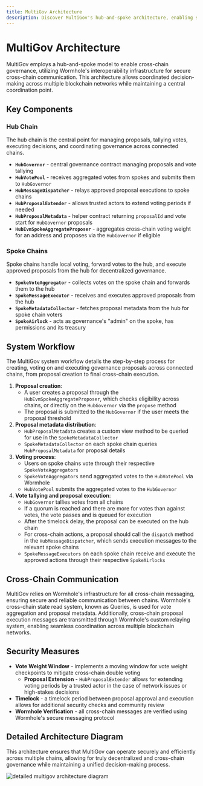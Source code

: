 ```yaml
---
title: MultiGov Architecture
description: Discover MultiGov's hub-and-spoke architecture, enabling secure cross-chain governance with Wormhole’s interoperability and decentralized coordination.
---
```


# MultiGov Architecture

MultiGov employs a hub-and-spoke model to enable cross-chain governance, utilizing Wormhole's interoperability infrastructure for secure cross-chain communication. This architecture allows coordinated decision-making across multiple blockchain networks while maintaining a central coordination point.

## Key Components

### Hub Chain

The hub chain is the central point for managing proposals, tallying votes, executing decisions, and coordinating governance across connected chains.

   - **`HubGovernor`** - central governance contract managing proposals and vote tallying
   - **`HubVotePool`** - receives aggregated votes from spokes and submits them to `HubGovernor`
   - **`HubMessageDispatcher`** - relays approved proposal executions to spoke chains
   - **`HubProposalExtender`** - allows trusted actors to extend voting periods if needed
   - **`HubProposalMetadata`** - helper contract returning `proposalId` and vote start for `HubGovernor` proposals
   - **`HubEvmSpokeAggregateProposer`** - aggregates cross-chain voting weight for an address and proposes via the `HubGovernor` if eligible

### Spoke Chains

Spoke chains handle local voting, forward votes to the hub, and execute approved proposals from the hub for decentralized governance.

   - **`SpokeVoteAggregator`** - collects votes on the spoke chain and forwards them to the hub
   - **`SpokeMessageExecutor`** - receives and executes approved proposals from the hub
   - **`SpokeMetadataCollector`** - fetches proposal metadata from the hub for spoke chain voters
   - **`SpokeAirlock`** - acts as governance's "admin" on the spoke, has permissions and its treasury

## System Workflow

The MultiGov system workflow details the step-by-step process for creating, voting on and executing governance proposals across connected chains, from proposal creation to final cross-chain execution.

1. **Proposal creation**:
    - A user creates a proposal through the `HubEvmSpokeAggregateProposer`, which checks eligibility across chains, or directly on the `HubGovernor` via the `propose` method
    - The proposal is submitted to the `HubGovernor` if the user meets the proposal threshold
1. **Proposal metadata distribution**:
    - `HubProposalMetadata` creates a custom view method to be queried for use in the `SpokeMetadataCollector`
    - `SpokeMetadataCollector` on each spoke chain queries `HubProposalMetadata` for proposal details
1. **Voting process**:
    - Users on spoke chains vote through their respective `SpokeVoteAggregators`
    - `SpokeVoteAggregators` send aggregated votes to the `HubVotePool` via Wormhole
    - `HubVotePool` submits the aggregated votes to the `HubGovernor`
1. **Vote tallying and proposal execution**:
    - `HubGovernor` tallies votes from all chains
    - If a quorum is reached and there are more for votes than against votes, the vote passes and is queued for execution
    - After the timelock delay, the proposal can be executed on the hub chain
    - For cross-chain actions, a proposal should call the `dispatch` method in the `HubMessageDispatcher`, which sends execution messages to the relevant spoke chains
    - `SpokeMessageExecutors` on each spoke chain receive and execute the approved actions through their respective `SpokeAirlocks`

## Cross-Chain Communication

MultiGov relies on Wormhole's infrastructure for all cross-chain messaging, ensuring secure and reliable communication between chains. Wormhole's cross-chain state read system, known as Queries, is used for vote aggregation and proposal metadata. Additionally, cross-chain proposal execution messages are transmitted through Wormhole's custom relaying system, enabling seamless coordination across multiple blockchain networks.

## Security Measures

- **Vote Weight Window** - implements a moving window for vote weight checkpoints to mitigate cross-chain double voting
    - **Proposal Extension** - `HubProposalExtender` allows for extending voting periods by a trusted actor in the case of network issues or high-stakes decisions
- **Timelock** - a timelock period between proposal approval and execution allows for additional security checks and community review
- **Wormhole Verification** - all cross-chain messages are verified using Wormhole's secure messaging protocol

## Detailed Architecture Diagram

This architecture ensures that MultiGov can operate securely and efficiently across multiple chains, allowing for truly decentralized and cross-chain governance while maintaining a unified decision-making process.

<!-- add diagram broken down in sections -->
![detailed multigov architecture diagram](/docs/images/learn/governance/multigov-detailed.webp)
